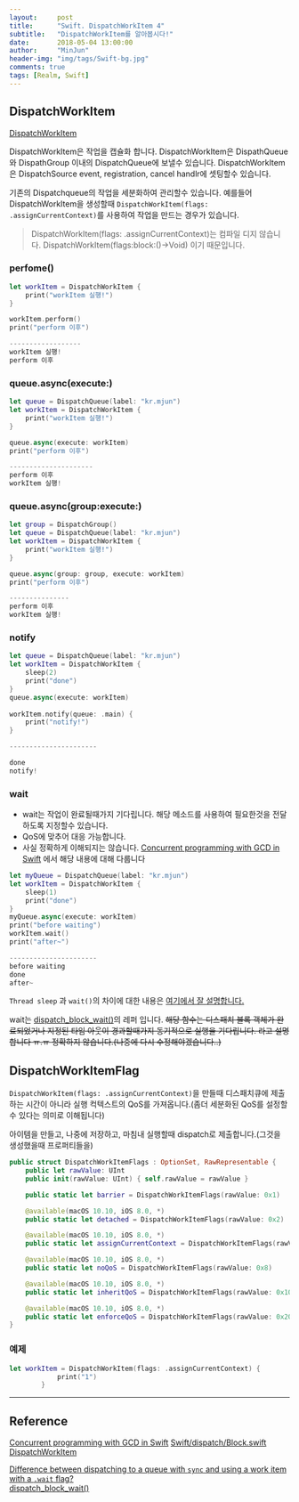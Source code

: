 ```yaml
---
layout:     post
title:      "Swift. DispatchWorkItem 4"
subtitle:   "DispatchWorkItem를 알아봅시다!"
date:       2018-05-04 13:00:00
author:     "MinJun"
header-img: "img/tags/Swift-bg.jpg"
comments: true 
tags: [Realm, Swift]
---
```


## DispatchWorkItem

[DispatchWorkItem](https://developer.apple.com/documentation/dispatch/dispatchworkitem)

DispatchWorkItem은 작업을 캡슐화 합니다. DispatchWorkItem은 DispathQueue와 DispathGroup 이내의 DispatchQueue에 보낼수 있습니다. DispatchWorkItem은 DispatchSource event, registration, cancel handlr에 셋팅할수 있습니다. 

기존의 Dispatchqueue의 작업을 세분화하여 관리할수 있습니다. 예를들어 DispatchWorkItem을 생성할때 `DispatchWorkItem(flags: .assignCurrentContext)`를 사용하여 작업을 만드는 경우가 있습니다. 

> DispatchWorkItem(flags: .assignCurrentContext)는 컴파일 디지 않습니다. DispatchWorkItem(flags:block:()->Void) 이기 때문입니다.

### perfome()

```swift
let workItem = DispatchWorkItem {
    print("workItem 실행!")
}

workItem.perform()
print("perform 이후")

------------------
workItem 실행!
perform 이후
```

### queue.async(execute:)

```swift
let queue = DispatchQueue(label: "kr.mjun")
let workItem = DispatchWorkItem {
    print("workItem 실행!")
}

queue.async(execute: workItem)
print("perform 이후")

---------------------
perform 이후
workItem 실행!
```

### queue.async(group:execute:)

```swift
let group = DispatchGroup()
let queue = DispatchQueue(label: "kr.mjun")
let workItem = DispatchWorkItem {
    print("workItem 실행!")
}

queue.async(group: group, execute: workItem)
print("perform 이후")

---------------
perform 이후
workItem 실행!
```

### notify

```swift
let queue = DispatchQueue(label: "kr.mjun")
let workItem = DispatchWorkItem {
    sleep(2)
    print("done")
}
queue.async(execute: workItem)
    
workItem.notify(queue: .main) {
    print("notify!")
}

----------------------

done
notify!
```

### wait

- wait는 작업이 완료될때가지 기다립니다. 해당 메소드를 사용하여 필요한것을 전달하도록 지정할수 있습니다. 
- QoS에 맞추어 대응 가능합니다. 
- 사실 정확하게 이해되지는 않습니다. [Concurrent programming with GCD in Swift](https://developer.apple.com/videos/play/wwdc2016/720/?time=881) 에서 해당 내용에 대해 다룹니다

```swift
let myQueue = DispatchQueue(label: "kr.mjun")
let workItem = DispatchWorkItem {
    sleep(1)
    print("done")
}
myQueue.async(execute: workItem)
print("before waiting")
workItem.wait()
print("after~")

----------------------
before waiting
done
after~
```

`Thread sleep` 과 `wait()`의 차이에 대한 내용은 [여기에서 잘 설명합니다.](https://stackoverflow.com/questions/38105105/difference-between-dispatching-to-a-queue-with-sync-and-using-a-work-item-with)

wait는 [dispatch_block_wait()](https://github.com/apple/swift-corelibs-libdispatch/blob/master/dispatch/block.h#L278)의 레퍼 입니다. <Del>해당 함수는 디스패치 블록 객체가 완료되었거나 지정된 타임 아웃이 경과할때가지 동기적으로 실행을 기다립니다. 라고 설명합니다 ㅠ.ㅠ 정확하지 않습니다.(나중에 다시 수정해야겠습니다..)</Del>

## DispatchWorkItemFlag

`DispatchWorkItem(flags: .assignCurrentContext)`을 만들때 디스패치큐에 제출하는 시간이 아니라 실행 컥텍스트의 QoS를 가져옵니다.(좀더 세분화된 QoS를 설정할수 있다는 의미로 이해됩니다)

아이템을 만들고, 나중에 저장하고, 마침내 실행할때 dispatch로 제출합니다.(그것을 생성했을때 프로퍼티들을)

```swift
public struct DispatchWorkItemFlags : OptionSet, RawRepresentable {
	public let rawValue: UInt
	public init(rawValue: UInt) { self.rawValue = rawValue }

	public static let barrier = DispatchWorkItemFlags(rawValue: 0x1)

	@available(macOS 10.10, iOS 8.0, *)
	public static let detached = DispatchWorkItemFlags(rawValue: 0x2)

	@available(macOS 10.10, iOS 8.0, *)
	public static let assignCurrentContext = DispatchWorkItemFlags(rawValue: 0x4)

	@available(macOS 10.10, iOS 8.0, *)
	public static let noQoS = DispatchWorkItemFlags(rawValue: 0x8)

	@available(macOS 10.10, iOS 8.0, *)
	public static let inheritQoS = DispatchWorkItemFlags(rawValue: 0x10)

	@available(macOS 10.10, iOS 8.0, *)
	public static let enforceQoS = DispatchWorkItemFlags(rawValue: 0x20)
}
```

### 예제

```swift
let workItem = DispatchWorkItem(flags: .assignCurrentContext) {
            print("1")
        }
```

---


## Reference 

[Concurrent programming with GCD in Swift](https://developer.apple.com/videos/play/wwdc2016/720/?time=881)
[Swift/dispatch/Block.swift](https://github.com/apple/swift/blob/master/stdlib/public/SDK/Dispatch/Block.swift)<br>
[DispatchWorkItem](https://developer.apple.com/documentation/dispatch/dispatchworkitemflags)<br>

[Difference between dispatching to a queue with `sync` and using a work item with a `.wait` flag?](https://stackoverflow.com/questions/38105105/difference-between-dispatching-to-a-queue-with-sync-and-using-a-work-item-with)<br>
[dispatch_block_wait()](https://github.com/apple/swift-corelibs-libdispatch/blob/master/dispatch/block.h#L278)
